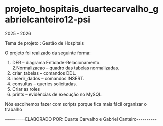 # projeto_hospitais_duartecarvalho_gabrielcanteiro12-psi

2025 - 2026


Tema de projeto : Gestão de Hospitais		


O projeto foi realizado da seguinte forma: 

1. DER – diagrama Entidade-Relacionamento.  
2.Normalizacao – quadro das tabelas normalizadas. 
3. criar_tabelas – comandos DDL. 
4. inserir_dados – comandos INSERT. 
5. consultas – queries solicitadas. 
6. Criar as roles
7. prints – evidências de execução no MySQL. 
 
Nós escolhemos fazer com scripts porque fica mais fácil organizar o trabalho


----------ELABORADO POR: Duarte Carvalho e Gabriel Canteiro----------
